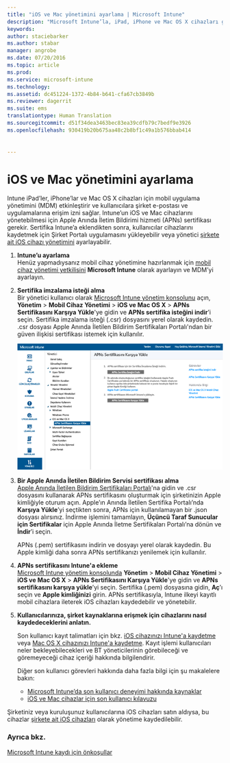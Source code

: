 ```yaml
---
title: "iOS ve Mac yönetimini ayarlama | Microsoft Intune"
description: "Microsoft Intune’la, iPad, iPhone ve Mac OS X cihazları gibi iOS cihazlarınız için mobil uygulama yönetimini (MDM) etkinleştirin."
keywords: 
author: staciebarker
ms.author: stabar
manager: angrobe
ms.date: 07/20/2016
ms.topic: article
ms.prod: 
ms.service: microsoft-intune
ms.technology: 
ms.assetid: dc451224-1372-4b84-b641-cfa67cb3849b
ms.reviewer: dagerrit
ms.suite: ems
translationtype: Human Translation
ms.sourcegitcommit: d51f34dea3463bec83ea39cdfb79c7bedf9e3926
ms.openlocfilehash: 930419b20b675aa48c2b8bf1c49a1b576bbab414


---
```


# <a name="set-up-ios-and-mac-device-management"></a>iOS ve Mac yönetimini ayarlama
Intune iPad’ler, iPhone’lar ve Mac OS X cihazları için mobil uygulama yönetimini (MDM) etkinleştirir ve kullanıcılara şirket e-postası ve uygulamalarına erişim izni sağlar. Intune’un iOS ve Mac cihazlarını yönetebilmesi için Apple Anında İletim Bildirimi hizmeti (APNs) sertifikası gerekir. Sertifika Intune’a eklendikten sonra, kullanıcılar cihazlarını kaydetmek için Şirket Portalı uygulamasını yükleyebilir veya yönetici [şirkete ait iOS cihazı yönetimini](enroll-corporate-owned-ios-devices-in-microsoft-intune.md) ayarlayabilir.

1.  **Intune’u ayarlama**<br>
    Henüz yapmadıysanız mobil cihaz yönetimine hazırlanmak için [mobil cihaz yönetimi yetkilisini](prerequisites-for-enrollment.md#set-mobile-device-management-authority) **Microsoft Intune** olarak ayarlayın ve MDM’yi ayarlayın.

2.  **Sertifika imzalama isteği alma**<br>
    Bir yönetici kullanıcı olarak [Microsoft Intune yönetim konsolunu](http://manage.microsoft.com) açın, **Yönetim** &gt; **Mobil Cihaz Yönetimi** &gt; **iOS ve Mac OS X** &gt; **APNs Sertifikasını Karşıya Yükle**'ye gidin ve **APNs sertifika isteğini indir**’i seçin. Sertifika imzalama isteği (.csr) dosyasını yerel olarak kaydedin. .csr dosyası Apple Anında İletilen Bildirim Sertifikaları Portalı'ndan bir güven ilişkisi sertifikası istemek için kullanılır.

    ![APNs sertifikasını karşıya yükle iletişim kutusu](../media/Intune-iOS-enrollment-with-apns.png)

3.  **Bir Apple Anında İletilen Bildirim Servisi sertifikası alma**<br>
    [Apple Anında İletilen Bildirim Sertifikaları Portalı](http://go.microsoft.com/fwlink/?LinkId=269844)'na gidin ve .csr dosyasını kullanarak APNs sertifikasını oluşturmak için şirketinizin Apple kimliğiyle oturum açın. Apple’ın Anında İletilen Sertifika Portalı’nda **Karşıya Yükle**’yi seçtikten sonra, APNs için kullanılamayan bir .json dosyası alırsınız. İndirme işlemini tamamlayın, **Üçüncü Taraf Sunucular için Sertifikalar** için Apple Anında İletme Sertifikaları Portalı’na dönün ve **İndir**’i seçin.

    APNs (.pem) sertifikasını indirin ve dosyayı yerel olarak kaydedin. Bu Apple kimliği daha sonra APNs sertifikanızı yenilemek için kullanılır.

4.  **APNs sertifikasını Intune'a ekleme**<br>
    [Microsoft Intune yönetim konsolunda](http://manage.microsoft.com) **Yönetim** &gt; **Mobil Cihaz Yönetimi** &gt; **iOS ve Mac OS X** &gt; **APNs Sertifikasını Karşıya Yükle**'ye gidin ve **APNs sertifikasını karşıya yükle**’yi seçin. Sertifika (.pem) dosyasına gidin, **Aç**’ı seçin ve **Apple kimliğinizi** girin. APNs sertifikasıyla, Intune ilkeyi kayıtlı mobil cihazlara ileterek iOS cihazları kaydedebilir ve yönetebilir.

5.  **Kullanıcılarınıza, şirket kaynaklarına erişmek için cihazlarını nasıl kaydedeceklerini anlatın.**

    Son kullanıcı kayıt talimatları için bkz. [iOS cihazınızı Intune'a kaydetme](../enduser/enroll-your-device-in-intune-ios.md) veya [Mac OS X cihazınızı Intune'a kaydetme](../enduser/enroll-your-device-in-intune-mac-os-x.md). Kayıt işlemi kullanıcıları neler bekleyebilecekleri ve BT yöneticilerinin görebileceği ve göremeyeceği cihaz içeriği hakkında bilgilendirir.

    Diğer son kullanıcı görevleri hakkında daha fazla bilgi için şu makalelere bakın:
    - [Microsoft Intune’da son kullanıcı deneyimi hakkında kaynaklar](what-to-tell-your-end-users-about-using-microsoft-intune.md)
    - [iOS ve Mac cihazlar için son kullanıcı kılavuzu](../enduser/using-your-ios-or-mac-os-x-device-with-intune.md)

Şirketiniz veya kuruluşunuz kullanıcılarına iOS cihazları satın aldıysa, bu cihazlar [şirkete ait iOS cihazları](enroll-corporate-owned-ios-devices-in-microsoft-intune.md) olarak yönetime kaydedilebilir.

### <a name="see-also"></a>Ayrıca bkz.
[Microsoft Intune kaydı için önkoşullar](prerequisites-for-enrollment.md)



<!--HONumber=Nov16_HO2-->


